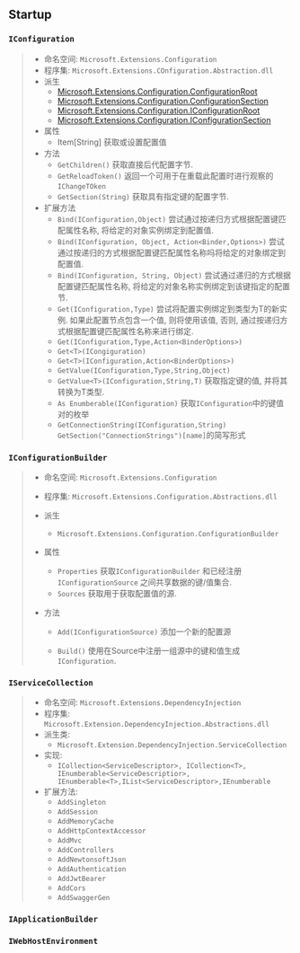 ## Startup

### `IConfiguration`

> - 命名空间: `Microsoft.Extensions.Configuration`
> - 程序集: `Microsoft.Extensions.COnfiguration.Abstraction.dll`
> - 派生
>   - [Microsoft.Extensions.Configuration.ConfigurationRoot](https://docs.microsoft.com/zh-cn/dotnet/api/microsoft.extensions.configuration.configurationroot?view=dotnet-plat-ext-3.1)
>   - [Microsoft.Extensions.Configuration.ConfigurationSection](https://docs.microsoft.com/zh-cn/dotnet/api/microsoft.extensions.configuration.configurationsection?view=dotnet-plat-ext-3.1)
>   - [Microsoft.Extensions.Configuration.IConfigurationRoot](https://docs.microsoft.com/zh-cn/dotnet/api/microsoft.extensions.configuration.iconfigurationroot?view=dotnet-plat-ext-3.1)
>   - [Microsoft.Extensions.Configuration.IConfigurationSection](https://docs.microsoft.com/zh-cn/dotnet/api/microsoft.extensions.configuration.iconfigurationsection?view=dotnet-plat-ext-3.1)
> - 属性
>   - Item[String] 获取或设置配置值
> - 方法
>   - `GetChildren()`  获取直接后代配置字节.
>   - `GetReloadToken()` 返回一个可用于在重载此配置时进行观察的`IChangeTOken`
>   - `GetSection(String)` 获取具有指定键的配置字节.
> - 扩展方法
>   - `Bind(IConfiguration,Object)` 尝试通过按递归方式根据配置键匹配属性名称, 将给定的对象实例绑定到配置值. 
>   - `Bind(IConfiguration, Object, Action<Binder,Options>)` 尝试通过按递归的方式根据配置键匹配属性名称吗将给定的对象绑定到配置值.
>   - `Bind(IConfiguration, String, Object)` 尝试通过递归的方式根据配置键匹配属性名称, 将给定的对象名称实例绑定到该键指定的配置节.
>   - `Get(IConfiguration,Type)` 尝试将配置实例绑定到类型为T的新实例. 如果此配置节点包含一个值, 则将使用该值, 否则, 通过按递归方式根据配置键匹配属性名称来进行绑定.
>   - `Get(IConfiguration,Type,Action<BinderOptions>)`
>   - `Get<T>(ICongiguration)`
>   - `Get<T>(IConfiguration,Action<BinderOptions>)`
>   - `GetValue(IConfiguration,Type,String,Object)`
>   - `GetValue<T>(IConfiguration,String,T)` 获取指定键的值, 并将其转换为T类型.
>   - `As Enumberable(IConfiguration)` 获取`IConfiguration`中的键值对的枚举
>   - `GetConnectionString(IConfiguration,String)` `GetSection("ConnectionStrings")[name]`的简写形式

### `IConfigurationBuilder`

> - 命名空间: `Microsoft.Extensions.Configuration`
>
> - 程序集: `Microsoft.Extensions.Configuration.Abstractions.dll`
>
> - 派生
>
>   - `Microsoft.Extensions.Configuration.ConfigurationBuilder`
>
> - 属性
>
>   - `Properties` 获取`IConfigurationBuilder` 和已经注册`IConfigurationSource` 之间共享数据的键/值集合.
>   - `Sources` 获取用于获取配置值的源.
>
> - 方法
>
>   - `Add(IConfigurationSource)` 添加一个新的配置源
>
>   - `Build()` 使用在Source中注册一组源中的键和值生成`IConfiguration`.
>
>     



### `IServiceCollection`

> - 命名空间: `Microsoft.Extensions.DependencyInjection`
> - 程序集: `Microsoft.Extension.DependencyInjection.Abstractions.dll`
> - 派生类:
>   - `Microsoft.Extension.DependencyInjection.ServiceCollection`
> - 实现:
>   - `ICollection<ServiceDescriptor>, ICollection<T>, IEnumberable<ServiceDescriptior>, IEnumberable<T>,IList<ServiceDescriptor>,IEnumberable`
> - 扩展方法:
>   - `AddSingleton`
>   - `AddSession`
>   - `AddMemoryCache`
>   - `AddHttpContextAccessor`
>   - `AddMvc`
>   - `AddControllers`
>   - `AddNewtonsoftJson`
>   - `AddAuthentication`
>   - `AddJwtBearer`
>   - ``AddCors``
>   - `AddSwaggerGen`

### `IApplicationBuilder`

### `IWebHostEnvironment`







